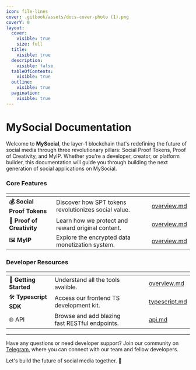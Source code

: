 ```yaml
---
icon: file-lines
cover: .gitbook/assets/docs-cover-photo (1).png
coverY: 0
layout:
  cover:
    visible: true
    size: full
  title:
    visible: true
  description:
    visible: false
  tableOfContents:
    visible: true
  outline:
    visible: true
  pagination:
    visible: true
---
```


# MySocial Documentation

Welcome to **MySocial**, the layer-1 blockchain that's redefining the future of social media through three revolutionary pillars: Social Proof Tokens, Proof of Creativity, and MyIP. Whether you're a developer, creator, or platform builder, this documentation will guide you through building the next generation of social applications on MySocial.

### Core Features

<table data-view="cards"><thead><tr><th></th><th></th><th data-hidden data-card-cover data-type="files"></th><th data-hidden></th><th data-hidden data-card-target data-type="content-ref"></th></tr></thead><tbody><tr><td><strong>💰 Social Proof Tokens</strong></td><td>Discover how SPT tokens revolutionizes social value.</td><td></td><td></td><td><a href="social-proof-tokens/overview.md">overview.md</a></td></tr><tr><td>🎨 <strong>Proof of Creativity</strong></td><td>Learn how we protect and reward original content.</td><td></td><td></td><td><a href="proof-of-creativity/overview.md">overview.md</a></td></tr><tr><td>🖼️ <strong>MyIP</strong></td><td>Explore the encrypted data monetization system.</td><td></td><td></td><td><a href="my-information-property/overview.md">overview.md</a></td></tr></tbody></table>

### Developer Resources

<table data-view="cards"><thead><tr><th></th><th></th><th data-hidden data-card-cover data-type="files"></th><th data-hidden></th><th data-hidden data-card-target data-type="content-ref"></th></tr></thead><tbody><tr><td><strong>🚀 Getting Started</strong></td><td>Understand all the tools avalible.</td><td></td><td></td><td><a href="developers/overview.md">overview.md</a></td></tr><tr><td>🛠️ <strong>Typescript SDK</strong></td><td>Access our frontend TS development kit.</td><td></td><td></td><td><a href="developers/typescript.md">typescript.md</a></td></tr><tr><td>🌐 API</td><td>Browse and add blazing fast RESTful endpoints.</td><td></td><td></td><td><a href="developers/api.md">api.md</a></td></tr></tbody></table>

***

Have any questions or need developer support? Join our community on [Telegram](https://t.me/mysocial_chain), where you can connect with our team and fellow developers.

Let's build the future of social media together. 🚀
